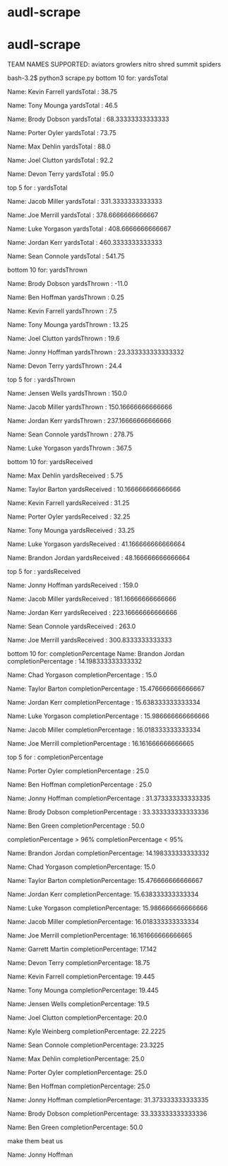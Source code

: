 # audl-scrape
# audl-scrape


TEAM NAMES SUPPORTED:
aviators
growlers
nitro
shred
summit
spiders

bash-3.2$ python3 scrape.py 
bottom 10 for:  yardsTotal

Name: Kevin Farrell yardsTotal : 38.75 

Name: Tony Mounga yardsTotal : 46.5 

Name: Brody Dobson yardsTotal : 68.33333333333333 

Name: Porter Oyler yardsTotal : 73.75 

Name: Max Dehlin yardsTotal : 88.0 

Name: Joel Clutton yardsTotal : 92.2 

Name: Devon Terry yardsTotal : 95.0 

top 5 for : yardsTotal

Name: Jacob Miller yardsTotal : 331.3333333333333 

Name: Joe Merrill yardsTotal : 378.6666666666667 

Name: Luke Yorgason yardsTotal : 408.6666666666667 

Name: Jordan Kerr yardsTotal : 460.3333333333333 

Name: Sean Connole yardsTotal : 541.75 

bottom 10 for:  yardsThrown

Name: Brody Dobson yardsThrown : -11.0 

Name: Ben Hoffman yardsThrown : 0.25 

Name: Kevin Farrell yardsThrown : 7.5 

Name: Tony Mounga yardsThrown : 13.25 

Name: Joel Clutton yardsThrown : 19.6 

Name: Jonny Hoffman yardsThrown : 23.333333333333332 

Name: Devon Terry yardsThrown : 24.4 

top 5 for : yardsThrown

Name: Jensen Wells yardsThrown : 150.0 

Name: Jacob Miller yardsThrown : 150.16666666666666 

Name: Jordan Kerr yardsThrown : 237.16666666666666 

Name: Sean Connole yardsThrown : 278.75 

Name: Luke Yorgason yardsThrown : 367.5 

bottom 10 for:  yardsReceived

Name: Max Dehlin yardsReceived : 5.75 

Name: Taylor Barton yardsReceived : 10.166666666666666 

Name: Kevin Farrell yardsReceived : 31.25 

Name: Porter Oyler yardsReceived : 32.25 

Name: Tony Mounga yardsReceived : 33.25 

Name: Luke Yorgason yardsReceived : 41.166666666666664 

Name: Brandon Jordan yardsReceived : 48.166666666666664 

top 5 for : yardsReceived

Name: Jonny Hoffman yardsReceived : 159.0 

Name: Jacob Miller yardsReceived : 181.16666666666666 

Name: Jordan Kerr yardsReceived : 223.16666666666666 

Name: Sean Connole yardsReceived : 263.0 

Name: Joe Merrill yardsReceived : 300.8333333333333 

bottom 10 for:  completionPercentage
Name: Brandon Jordan completionPercentage : 14.198333333333332 

Name: Chad Yorgason completionPercentage : 15.0 

Name: Taylor Barton completionPercentage : 15.476666666666667 

Name: Jordan Kerr completionPercentage : 15.638333333333334 

Name: Luke Yorgason completionPercentage : 15.986666666666666 

Name: Jacob Miller completionPercentage : 16.018333333333334 

Name: Joe Merrill completionPercentage : 16.161666666666665 

top 5 for : completionPercentage

Name: Porter Oyler completionPercentage : 25.0 

Name: Ben Hoffman completionPercentage : 25.0 

Name: Jonny Hoffman completionPercentage : 31.373333333333335 

Name: Brody Dobson completionPercentage : 33.333333333333336 

Name: Ben Green completionPercentage : 50.0 

completionPercentage > 96%
completionPercentage < 95%

Name: Brandon Jordan completionPercentage: 14.198333333333332 

Name: Chad Yorgason completionPercentage: 15.0 

Name: Taylor Barton completionPercentage: 15.476666666666667 

Name: Jordan Kerr completionPercentage: 15.638333333333334 

Name: Luke Yorgason completionPercentage: 15.986666666666666 

Name: Jacob Miller completionPercentage: 16.018333333333334 

Name: Joe Merrill completionPercentage: 16.161666666666665 

Name: Garrett Martin completionPercentage: 17.142 

Name: Devon Terry completionPercentage: 18.75 

Name: Kevin Farrell completionPercentage: 19.445 

Name: Tony Mounga completionPercentage: 19.445 

Name: Jensen Wells completionPercentage: 19.5 

Name: Joel Clutton completionPercentage: 20.0 

Name: Kyle Weinberg completionPercentage: 22.2225 

Name: Sean Connole completionPercentage: 23.3225 

Name: Max Dehlin completionPercentage: 25.0 

Name: Porter Oyler completionPercentage: 25.0 

Name: Ben Hoffman completionPercentage: 25.0 

Name: Jonny Hoffman completionPercentage: 31.373333333333335 

Name: Brody Dobson completionPercentage: 33.333333333333336 

Name: Ben Green completionPercentage: 50.0 

make them beat us

Name: Jonny Hoffman 


